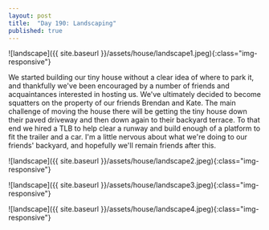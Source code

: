 ```yaml
---
layout: post
title:  "Day 190: Landscaping"
published: true
---
```


![landscape]({{ site.baseurl }}/assets/house/landscape1.jpeg){:class="img-responsive"}

We started building our tiny house without a clear idea of where to park it, and thankfully we've been encouraged by a number of friends and acquaintances interested in hosting us. We've ultimately decided to become squatters on the property of our friends Brendan and Kate. The main challenge of moving the house there will be getting the tiny house down their paved driveway and then down again to their backyard terrace. To that end we hired a TLB to help clear a runway and build enough of a platform to fit the trailer and a car. I'm a little nervous about what we're doing to our friends' backyard, and hopefully we'll remain friends after this.

![landscape]({{ site.baseurl }}/assets/house/landscape2.jpeg){:class="img-responsive"}

![landscape]({{ site.baseurl }}/assets/house/landscape3.jpeg){:class="img-responsive"}

![landscape]({{ site.baseurl }}/assets/house/landscape4.jpeg){:class="img-responsive"}
